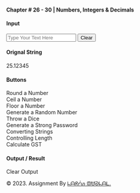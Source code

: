 <!DOCTYPE html>
<html lang="en">
  <head> 
    <meta charset="UTF-8" />
    <meta http-equiv="X-UA-Compatible" content="IE=edge" />
    <meta name="viewport" content="width=device-width, initial-scale=1.0" />
  </head>
  <body>
  <main>
      <div class="container">
        <div class="row">
          <div class="offset-1 col-10 offset-1 text-center my-5">
            <h4>Chapter # 26 - 30 | Numbers, Integers &amp; Decimals</h4>
            <div class="border-bottom mt-4 border-secondary"></div>
          </div>
        </div>
   <div class="row mb-5">
          <div class="col-12 col-md-6 mb-3 mb-md-0">
            <div class="h-100">
              <h4 class="text-center">Input</h4>
              <div class="border border-1 d-flex p-4 align-items-center border-secondary box1">
                <div class="input-group">
                  <input type="text" id="input-text" class="form-control form-control-lg
                  bg-transparent" placeholder="Type Your Text Here" />
                  <button class="btn btn-outline-dark" id="clearinput">Clear</button>
                </div>
              </div>
            </div>
          </div>
          <div class="col-12 col-md-6 mb-3 mb-md-0">
            <div class="h-100">
              <h4 class="text-center">Orignal String</h4>
              <div class="border border-1 p-4 align-items-center border-secondary box1"
              id="orignal-bg">
              <div class="text-light d-flex text-center" id="n-25">25.12345</div>
              </div>
            </div>
          </div>
        </div>
<div class="row mb-5">
          <div class="col-12 col-md-6 mb-3 mb-md-0">
            <div class="h-100">
              <h4 class="text-center mt-4">Buttons</h4>
              <div class="box1 px-2 py-4 text-center">
                <div class="btn btn-danger m-1" onclick="round()">
                Round a Number
                </div>
                <div class="btn btn-danger m-1" onclick="ceil()">
                Ceil a Number
                </div>
                <div class="btn btn-danger m-1" onclick="floor()">
                Floor a Number
                </div>
                <div class="btn btn-danger m-1" onclick="randomNumber()">
                Generate a Random Number
                </div>
                <div class="btn btn-danger m-1" onclick="dice()">
                Throw a Dice
                </div>
                <div class="btn btn-danger m-1" onclick="randomString()">
                    Generate a Strong Password
                </div>
                <div class="btn btn-danger m-1" onclick="convertingStrings()">
                Converting Strings
                </div>
                <div class="btn btn-danger m-1" id="generateTable">
                Controlling Length
                </div>
                <div class="btn btn-danger m-1" onclick="calculateGST()">
                Calculate GST
                </div>
            </div>
            </div>
          </div>
          <div class="col-12 col-md-6 mb-3 mb-md-0">
              <h4 class="text-center mt-4">Output / Result</h4>
              <div class="box2 px-2 py-4">
              <div class="text-center" id="output"></div>
              </div>
              <div class="text-center">
              <div class="btn btn-outline-dark my-4" id="clearoutput">
              Clear Output
            </div>
          </div>
          </div>
      </div>
    </main>
    <footer id="footer" class="py-2">
      <p class="text-center text-white">
        &copy; 2023. Assignment By
        <a
          href="https://www.facebook.com/profile.php?id=100061029926998"
          target="_blank"
          class="text-decoration-none fw-bold text-white"
          >ᖺᗩᖇᓮᔕ ᙢᕰᘐᖺᗩᒪ.</a
        >
      </p>
    </footer>
</body>
</html>
